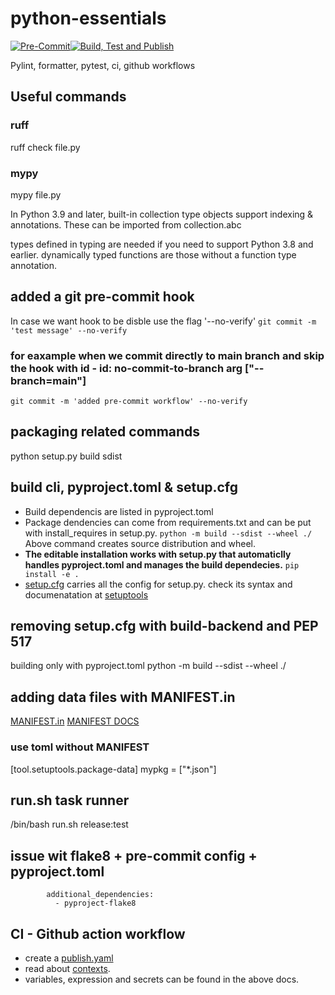 # python-essentials

[![Pre-Commit](https://github.com/anashr18/python-essentials/actions/workflows/pre_commit.yml/badge.svg)](https://github.com/anashr18/python-essentials/actions/workflows/pre_commit.yml)[![Build, Test and Publish](https://github.com/anashr18/python-essentials/actions/workflows/publish.yaml/badge.svg)](https://github.com/anashr18/python-essentials/actions/workflows/publish.yaml)

Pylint, formatter, pytest, ci, github workflows

## Useful commands

### ruff

ruff check file.py

### mypy

mypy file.py

In Python 3.9 and later, built-in collection type objects support indexing & annotations.
These can be imported from collection.abc

types defined in typing are needed if you need to support Python 3.8 and earlier.
dynamically typed functions are those without a function type annotation.

## added a git pre-commit hook

In case we want hook to be disble use the flag '--no-verify'
``git commit -m 'test message' --no-verify``

### for eaxample when we commit directly to main branch and skip the hook with id - id: no-commit-to-branch arg ["--branch=main"]

``git commit -m 'added pre-commit workflow' --no-verify``

## packaging related commands

python setup.py build sdist

## build cli, pyproject.toml & setup.cfg

- Build dependencis are listed in pyproject.toml
- Package dendencies can come from requirements.txt and can be put with install_requires in setup.py.
    ``python -m build --sdist --wheel ./``
    Above command creates source distribution and wheel.
- **The editable installation works with setup.py that automaticlly handles pyproject.toml and manages the
build dependecies.**
    ``pip install -e .``
- [setup.cfg](setup.cfg) carries all the config for setup.py. check its syntax and documenatation at
    [setuptools](https://setuptools.pypa.io/en/latest/userguide/package_discovery.html)

## removing setup.cfg with build-backend and PEP 517

building only with pyproject.toml
python -m build --sdist --wheel ./

## adding data files with MANIFEST.in

[MANIFEST.in](MANIFEST)
[MANIFEST DOCS](https://setuptools.pypa.io/en/latest/userguide/miscellaneous.html)

### use toml without MANIFEST

[tool.setuptools.package-data]
mypkg = ["*.json"]

## run.sh task runner

/bin/bash run.sh release:test  

## issue wit flake8 + pre-commit config + pyproject.toml

```entry: pflake8
        additional_dependencies:
          - pyproject-flake8
```

## CI - Github action workflow

- create a [publish.yaml](Publish.yaml)
- read about [contexts](https://docs.github.com/en/actions/learn-github-actions/contexts).
- variables, expression and secrets can be found in the above docs.

